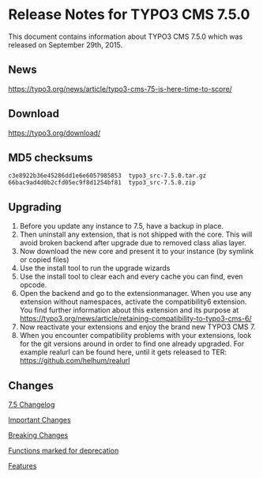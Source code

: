 Release Notes for TYPO3 CMS 7.5.0
=================================

This document contains information about TYPO3 CMS 7.5.0 which was
released on September 29th, 2015.

News
----

<https://typo3.org/news/article/typo3-cms-75-is-here-time-to-score/>

Download
--------

<https://typo3.org/download/>

MD5 checksums
-------------

    c3e8922b36e45286dd1e6e6057985853  typo3_src-7.5.0.tar.gz
    66bac9ad4d0b2cfd05ec9f8d1254bf81  typo3_src-7.5.0.zip

Upgrading
---------

1.  Before you update any instance to 7.5, have a backup in place.
2.  Then uninstall any extension, that is not shipped with the core.
    This will avoid broken backend after upgrade due to removed class
    alias layer.
3.  Now download the new core and present it to your instance (by
    symlink or copied files)
4.  Use the install tool to run the upgrade wizards
5.  Use the install tool to clear each and every cache you can find,
    even opcode.
6.  Open the backend and go to the extensionmanager. When you use any
    extension without namespaces, activate the compatibility6 extension.
    You find further information about this extension and its purpose at
    <https://typo3.org/news/article/retaining-compatibility-to-typo3-cms-6/>
7.  Now reactivate your extensions and enjoy the brand new TYPO3 CMS 7.
8.  When you encounter compatibility problems with your extensions, look
    for the git versions around in order to find one already upgraded.
    For example realurl can be found here, until it gets released to
    TER: <https://github.com/helhum/realurl>

Changes
-------

[7.5
Changelog](https://docs.typo3.org/typo3cms/extensions/core/7.6/Changelog/7.5/Index.html)

[Important Changes](TYPO3.CMS/Releases/7.5/Important "wikilink")

[Breaking Changes](TYPO3.CMS/Releases/7.5/Breaking "wikilink")

[Functions marked for
deprecation](TYPO3.CMS/Releases/7.5/Deprecation "wikilink")

[Features](TYPO3.CMS/Releases/7.5/Feature "wikilink")


